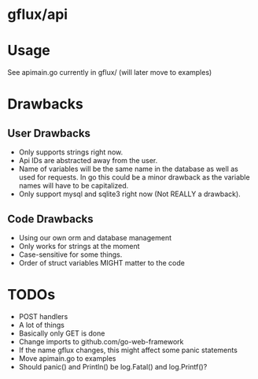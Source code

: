 gflux/api
===

# Usage
See apimain.go currently in gflux/ (will later move to examples)

# Drawbacks

## User Drawbacks
* Only supports strings right now.
* Api IDs are abstracted away from the user.
* Name of variables will be the same name in the database as well as used for requests. In go this could be a minor drawback as the variable names will have to be capitalized.
* Only support mysql and sqlite3 right now (Not REALLY a drawback).

## Code Drawbacks
* Using our own orm and database management
* Only works for strings at the moment
* Case-sensitive for some things.
* Order of struct variables MIGHT matter to the code

# TODOs
* POST handlers
* A lot of things
* Basically only GET is done
* Change imports to github.com/go-web-framework
* If the name gflux changes, this might affect some panic statements
* Move apimain.go to examples
* Should panic() and Println() be log.Fatal() and log.Printf()?